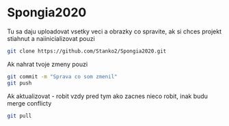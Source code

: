 # Spongia2020
Tu sa daju uploadovat vsetky veci a obrazky co spravite, ak si chces projekt stiahnut a naiinicializovat pouzi 
```bash
git clone https://github.com/Stanko2/Spongia2020.git
```
Ak nahrat tvoje zmeny pouzi
```bash
git commit -m "Sprava co som zmenil"
git push
```
Ak aktualizovat - robit vzdy pred tym ako zacnes nieco robit, inak budu merge conflicty
```bash
git pull
```

